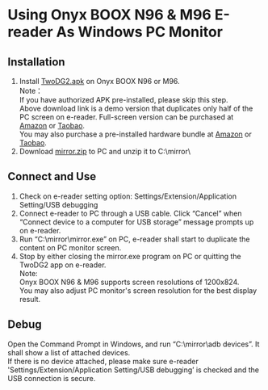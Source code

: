 # Using Onyx BOOX N96 & M96 E-reader As Windows PC Monitor #
## Installation ##
1. Install [TwoDG2.apk](https://raw.githubusercontent.com/nahtethan/dxg-display/master/00-binary/TwoDG2.apk) on Onyx BOOX N96 or M96.  
Note：  
If you have authorized APK pre-installed, please skip this step.  
Above download link is a demo version that duplicates only half of the PC screen on e-reader. Full-screen version can be purchased at [Amazon](https://www.amazon.com/dp/B06XVH7YC7) or [Taobao](https://item.taobao.com/item.htm?id=520024244524).  
You may also purchase a pre-installed hardware bundle at [Amazon](https://www.amazon.com/dp/B06XJRKJ4R) or [Taobao](https://item.taobao.com/item.htm?id=520024244524).
2. Download [mirror.zip](https://raw.githubusercontent.com/nahtethan/dxg-display/master/00-binary/mirror.zip) to PC and unzip it to C:\mirror\  

## Connect and Use ##
1. Check on e-reader setting option: Settings/Extension/Application Setting/USB debugging
2. Connect e-reader to PC through a USB cable. Click “Cancel” when “Connect device to a computer for USB storage” message prompts up on e-reader.
3. Run “C:\mirror\mirror.exe” on PC, e-reader shall start to duplicate the content on PC monitor screen.
4. Stop by either closing the mirror.exe program on PC or quitting the TwoDG2 app on e-reader.  
Note:  
Onyx BOOX N96 & M96 supports screen resolutions of 1200x824.  
You may also adjust PC monitor's screen resolution for the best display result.  

## Debug ##
Open the Command Prompt in Windows, and run “C:\mirror\adb devices”. It shall show a list of attached devices.  
If there is no device attached, please make sure e-reader 'Settings/Extension/Application Setting/USB debugging’ is checked and the USB connection is secure.